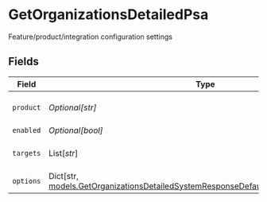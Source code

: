 # GetOrganizationsDetailedPsa

Feature/product/integration configuration settings


## Fields

| Field                                                                                                                                                                     | Type                                                                                                                                                                      | Required                                                                                                                                                                  | Description                                                                                                                                                               |
| ------------------------------------------------------------------------------------------------------------------------------------------------------------------------- | ------------------------------------------------------------------------------------------------------------------------------------------------------------------------- | ------------------------------------------------------------------------------------------------------------------------------------------------------------------------- | ------------------------------------------------------------------------------------------------------------------------------------------------------------------------- |
| `product`                                                                                                                                                                 | *Optional[str]*                                                                                                                                                           | :heavy_minus_sign:                                                                                                                                                        | Configured product code                                                                                                                                                   |
| `enabled`                                                                                                                                                                 | *Optional[bool]*                                                                                                                                                          | :heavy_minus_sign:                                                                                                                                                        | Is enabled                                                                                                                                                                |
| `targets`                                                                                                                                                                 | List[*str*]                                                                                                                                                               | :heavy_minus_sign:                                                                                                                                                        | Feature deployment targets                                                                                                                                                |
| `options`                                                                                                                                                                 | Dict[str, [models.GetOrganizationsDetailedSystemResponseDefaultApplicationJSONOptions](../models/getorganizationsdetailedsystemresponsedefaultapplicationjsonoptions.md)] | :heavy_minus_sign:                                                                                                                                                        | Feature options                                                                                                                                                           |